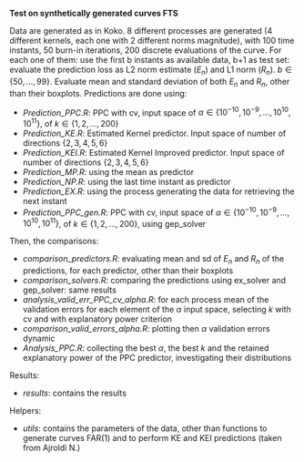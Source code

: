 **Test on synthetically generated curves FTS**

Data are generated as in Koko. 8 different processes are generated (4 different kernels, each one with 2 different norms magnitude), with 100 time instants, 50 burn-in iterations, 200 discrete evaluations of the curve. For each one of them: use the first b instants as available data, b+1 as test set: evaluate the prediction loss as L2 norm estimate ($E_n$) and L1 norm ($R_n$). $b \in \{50, \dots, 99\}$. Evaluate mean and standard deviation of both $E_n$ and $R_n$, other than their boxplots. Predictions are done using:

-   *Prediction_PPC.R*: PPC with cv, input space of $\alpha \in \{10^{-10}, 10^{-9},\dots,10^{10},10^{11}\}$, of $k \in \{1,2,\dots,200\}$
-   *Prediction_KE.R*: Estimated Kernel predictor. Input space of number of directions $\{2,3,4,5,6\}$
-   *Prediction_KEI.R*: Estimated Kernel Improved predictor. Input space of number of directions $\{2,3,4,5,6\}$
-   *Prediction_MP.R*: using the mean as predictor
-   *Prediction_NP.R*: using the last time instant as predictor
-   *Prediction_EX.R*: using the process generating the data for retrieving the next instant
-   *Prediction_PPC_gen.R*: PPC with cv, input space of $\alpha \in \{10^{-10}, 10^{-9},\dots,10^{10},10^{11}\}$, of $k \in \{1,2,\dots,200\}$, using gep_solver

Then, the comparisons:

-   *comparison_predictors.R*: evaluating mean and sd of $E_n$ and $R_n$ of the predictions, for each predictor, other than their boxplots
-   *comparison_solvers.R*: comparing the predictions using ex_solver and gep_solver: same results
-   *analysis_valid_err_PPC_cv_alpha.R*: for each process mean of the validation errors for each element of the $\alpha$ input space, selecting $k$ with cv and with explanatory power criterion
-   *comparison_valid_errors_alpha.R*: plotting then $\alpha$ validation errors dynamic
-   *Analysis_PPC.R*: collecting the best $\alpha$, the best $k$ and the retained explanatory power of the PPC predictor, investigating their distributions

Results:

-   *results*: contains the results

Helpers:

-   *utils*: contains the parameters of the data, other than functions to generate curves FAR(1) and to perform KE and KEI predictions (taken from Ajroldi N.)
